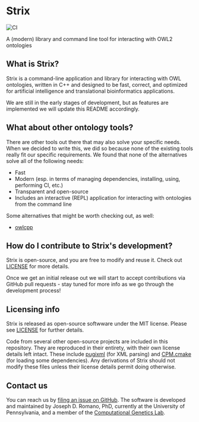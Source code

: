 # Strix

![CI](https://github.com/JDRomano2/strix/workflows/CI/badge.svg)

A (modern) library and command line tool for interacting with OWL2 ontologies

## What is Strix?

Strix is a command-line application and library for interacting with OWL ontologies, written in C++ and designed to be fast, correct, and optimized for artificial intelligence and translational bioinformatics applications.

We are still in the early stages of development, but as features are implemented we will update this README accordingly.

## What about other ontology tools?

There are other tools out there that may also solve your specific needs. When we decided to write this, we did so because none of the existing tools really fit our specific requirements. We found that none of the alternatives solve all of the following needs:

- Fast
- Modern (esp. in terms of managing dependencies, installing, using, performing CI, etc.)
- Transparent and open-source
- Includes an interactive (REPL) application for interacting with ontologies from the command line

Some alternatives that might be worth checking out, as well:

- [owlcpp](http://owl-cpp.sf.net/)

## How do I contribute to Strix's development?

Strix is open-source, and you are free to modify and reuse it. Check out [LICENSE](./LICENSE) for more details.

Once we get an initial release out we will start to accept contributions via GitHub pull requests - stay tuned for more info as we go through the development process!

## Licensing info

Strix is released as open-source softwware under the MIT license. Please see [LICENSE](./LICENSE) for further details.

Code from several other open-source projects are included in this repository. They are reproduced in their entirety, with their own license details left intact. These include [pugixml](http://pugixml.org/) (for XML parsing) and [CPM.cmake](https://github.com/TheLartians/CPM.cmake) (for loading some dependencies). Any derivations of Strix should not modify these files unless their license details permit doing otherwise.

## Contact us

You can reach us by [filing an issue on GitHub](https://github.com/jdromano2/strix/issues). The software is developed and maintained by Joseph D. Romano, PhD, currently at the University of Pennsylvania, and a member of the [Computational Genetics Lab](epistasis.org).